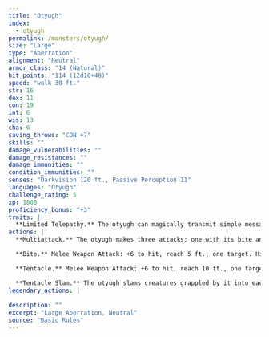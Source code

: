 ```yaml
---
title: "Otyugh"
index:
  - otyugh
permalink: /monsters/otyugh/
size: "Large"
type: "Aberration"
alignment: "Neutral"
armor_class: "14 (Natural)"
hit_points: "114 (12d10+48)"
speed: "walk 30 ft."
str: 16
dex: 11
con: 19
int: 6
wis: 13
cha: 6
saving_throws: "CON +7"
skills: ""
damage_vulnerabilities: ""
damage_resistances: ""
damage_immunities: ""
condition_immunities: ""
senses: "Darkvision 120 ft., Passive Perception 11"
languages: "Otyugh"
challenge_rating: 5
xp: 1800
proficiency_bonus: "+3"
traits: |
  **Limited Telepathy.** The otyugh can magically transmit simple messages and images to any creature within 120 ft. of it that can understand a language. This form of telepathy doesn't allow the receiving creature to telepathically respond.
actions: |
  **Multiattack.** The otyugh makes three attacks: one with its bite and two with its tentacles.

  **Bite.** Melee Weapon Attack: +6 to hit, reach 5 ft., one target. Hit: 12 (2d8 + 3) piercing damage. If the target is a creature, it must succeed on a DC 15 Constitution saving throw against disease or become poisoned until the disease is cured. Every 24 hours that elapse, the target must repeat the saving throw, reducing its hit point maximum by 5 (1d10) on a failure. The disease is cured on a success. The target dies if the disease reduces its hit point maximum to 0. This reduction to the target's hit point maximum lasts until the disease is cured.

  **Tentacle.** Melee Weapon Attack: +6 to hit, reach 10 ft., one target. Hit: 7 (1d8 + 3) bludgeoning damage plus 4 (1d8) piercing damage. If the target is Medium or smaller, it is grappled (escape DC 13) and restrained until the grapple ends. The otyugh has two tentacles, each of which can grapple one target.

  **Tentacle Slam.** The otyugh slams creatures grappled by it into each other or a solid surface. Each creature must succeed on a DC 14 Constitution saving throw or take 10 (2d6 + 3) bludgeoning damage and be stunned until the end of the otyugh's next turn. On a successful save, the target takes half the bludgeoning damage and isn't stunned.  
legendary_actions: |
  
description: ""
excerpt: "Large Aberration, Neutral"
source: "Basic Rules"
---
```

